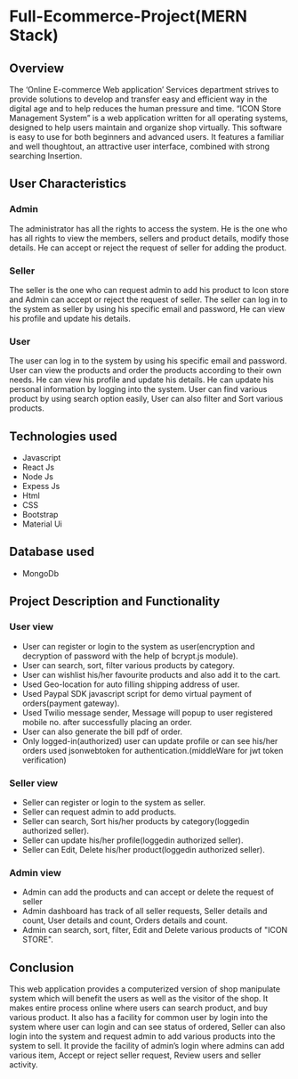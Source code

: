 # Full-Ecommerce-Project(MERN Stack)
## Overview
The ‘Online E-commerce Web application’ Services department strives to provide solutions to develop
and transfer easy and efficient way in the digital age and to help reduces the human pressure and time. “ICON Store Management System” is a web
application written for all operating systems, designed to help users maintain and organize shop virtually.
This software is easy to use for both beginners and advanced users. It features a familiar and well thoughtout, an attractive user interface, combined with strong searching Insertion.

## User Characteristics
### Admin 
The administrator has all the rights to access the system. He is the one who has all rights to
view the members, sellers and product details, modify those details. He can accept or reject the request of seller for adding the product.
### Seller
The seller is the one who can request admin to add his product to Icon store and Admin can accept or reject the request of seller.
The seller can log in to the system as seller by using his specific email and password, He can view his profile and update his details.
### User
The user can log in to the system by using his specific email and password. User can view the
products and order the products according to their own needs. He can view his profile and update his details. He can update his personal information by logging into the system. User can find various product by using search option easily, User can also filter and Sort various products. 

## Technologies used
* Javascript
* React Js
* Node Js
* Expess Js
* Html
* CSS
* Bootstrap
* Material Ui

## Database used
* MongoDb

## Project Description and Functionality
### User view 
* User can register or login to the system as user(encryption and decryption of password with the help of bcrypt.js module).
* User can search, sort, filter various products by category.
* User can wishlist his/her favourite products and also add it to the cart.
* Used Geo-location for auto filling shipping address of user.
* Used Paypal SDK javascript script for demo virtual payment of orders(payment gateway).
* Used Twilio message sender, Message will popup to user registered mobile no. after successfully placing an order.
* User can also generate the bill pdf of order.
* Only logged-in(authorized) user can update profile or can see his/her orders used jsonwebtoken for authentication.(middleWare for jwt token verification)

### Seller view
* Seller can register or login to the system as seller.
* Seller can request admin to add products.
* Seller can search, Sort his/her products by category(loggedin authorized seller).
* Seller can update his/her profile(loggedin authorized seller).
* Seller can Edit, Delete his/her product(loggedin authorized seller).

### Admin view
* Admin can add the products and can accept or delete the request of seller
* Admin dashboard has track of all seller requests, Seller details and count, User details and count, Orders details and count.
* Admin can search, sort, filter, Edit and Delete various products of "ICON STORE".

## Conclusion
This web application provides a computerized version of shop manipulate system which will benefit the
users as well as the visitor of the shop. It makes entire process online where users can search
product, and buy various product. It also has a facility for common user by login into the system
where user can login and can see status of ordered, Seller can also login into the system and request admin to add various products into the system to sell. It provide the facility of admin’s login where admins can add various item, Accept or reject seller request, Review
users and seller activity.



